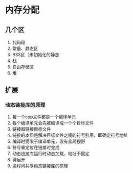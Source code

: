 # 内存分配

## 几个区

1. 代码段
2. 常量、静态区
3. BSS区（未初始化的静态
4. 栈
5. 自由存储区
6. 堆

## 扩展

### 动态链接库的原理

1. 每一个cpp文件都是一个编译单元
2. 每个编译单元会先被编译成一个个目标文件
3. 链接器链接目标文件
4. 链接的本质是解决目标文件之间的符号引用，即确定符号地址
5. 编译时受限于编译单元，没有全局视野
6. 符号重定位在链接时完成
7. 动态链接库运行时动态加载，地址不固定
8. 待展开
9. 进程间共享动态链接库的原理
